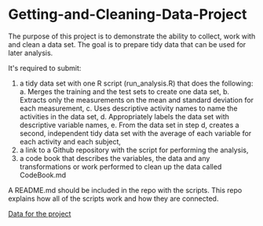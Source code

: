# Getting-and-Cleaning-Data-Project

The purpose of this project is to demonstrate the ability to collect, work with and clean a data set. The goal is to prepare tidy data that can be used for later analysis.

It's required to submit:

1. a tidy data set with one R script (run_analysis.R) that does the following:
	a. Merges the training and the test sets to create one data set,
	b. Extracts only the measurements on the mean and standard deviation for each measurement,
	c. Uses descriptive activity names to name the activities in the data set,
	d. Appropriately labels the data set with descriptive variable names,
	e. From the data set in step d, creates a second, independent tidy data set with the average of each variable for each activity and each subject,
2. a link to a Github repository with the script for performing the analysis,
3. a code book that describes the variables, the data and any transformations or work performed to clean up the data called CodeBook.md

A README.md should be included in the repo with the scripts. This repo explains how all of the scripts work and how they are connected.

[Data for the project](https://d396qusza40orc.cloudfront.net/getdata%2Fprojectfiles%2FUCI%20HAR%20Dataset.zip)
